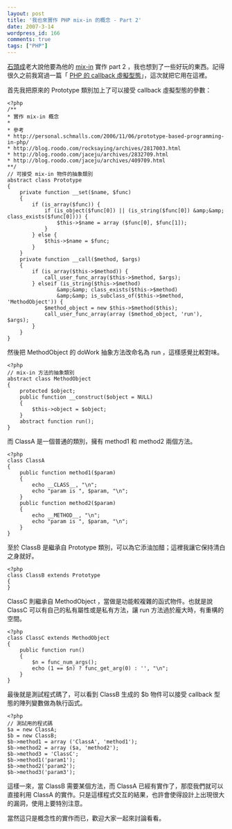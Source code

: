 ```yaml
---
layout: post
title: '我也來實作 PHP mix-in 的概念 - Part 2'
date: 2007-3-14
wordpress_id: 166
comments: true
tags: ["PHP"]
---
```


[石頭成](http://blog.roodo.com/rocksaying)老大說他要為他的 [mix-in](http://blog.roodo.com/rocksaying/archives/2817003.html) 實作 part 2 ，我也想到了一些好玩的東西。記得很久之前我寫過一篇「 [PHP 的 callback 虛擬型態](http://www.jaceju.net/blog/archives/32)」，這次就把它用在這裡。

<!--more-->

首先我把原來的 Prototype 類別加上了可以接受 callback 虛擬型態的參數：

```
<?php
/**
* 實作 mix-in 概念
*
* 參考
* http://personal.schmalls.com/2006/11/06/prototype-based-programming-in-php/
* http://blog.roodo.com/rocksaying/archives/2817003.html
* http://blog.roodo.com/jaceju/archives/2832709.html
* http://blog.roodo.com/jaceju/archives/409709.html
**/
// 可接受 mix-in 物件的抽象類別
abstract class Prototype
{
    private function __set($name, $func)
    {
        if (is_array($func)) {
            if (is_object($func[0]) || (is_string($func[0]) &amp;&amp; class_exists($func[0]))) {
                $this->$name = array ($func[0], $func[1]);
            }
        } else {
            $this->$name = $func;
        }
    }
    private function __call($method, $args)
    {
        if (is_array($this->$method)) {
            call_user_func_array($this->$method, $args);
        } elseif (is_string($this->$method)
                &amp;&amp; class_exists($this->$method)
                &amp;&amp; is_subclass_of($this->$method, 'MethodObject')) {
            $method_object = new $this->$method($this);
            call_user_func_array(array ($method_object, 'run'), $args);
        }
    }
}

```

然後把 MethodObject 的 doWork 抽象方法改命名為 run ，這樣感覺比較對味。

```
<?php
// mix-in 方法的抽象類別
abstract class MethodObject
{
    protected $object;
    public function __construct($object = NULL)
    {
        $this->object = $object;
    }
    abstract function run();
}

```

而 ClassA 是一個普通的類別，擁有 method1 和 method2 兩個方法。

```
<?php
class ClassA
{
    public function method1($param)
    {
        echo __CLASS__, "\n";
        echo "param is ", $param, "\n";
    }
    public function method2($param)
    {
        echo __METHOD__, "\n";
        echo "param is ", $param, "\n";
    }
}

```

至於 ClassB 是繼承自 Prototype 類別，可以為它添油加醋；這裡我讓它保持清白之身就好。

```
<?php
class ClassB extends Prototype
{
}

```

ClassC 則繼承自 MethodObject ，當做是功能較複雜的函式物件。也就是說 ClassC 可以有自己的私有屬性或是私有方法，讓 run 方法過於龐大時，有重構的空間。

```
<?php
class ClassC extends MethodObject
{
    public function run()
    {
        $n = func_num_args();
        echo (1 == $n) ? func_get_arg(0) : '', "\n";
    }
}

```

最後就是測試程式碼了，可以看到 ClassB 生成的 $b 物件可以接受 callback 型態的陣列變數做為執行函式。

```
<?php
// 測試用的程式碼
$a = new ClassA;
$b = new ClassB;
$b->method1 = array ('ClassA', 'method1');
$b->method2 = array ($a, 'method2');
$b->method3 = 'ClassC';
$b->method1('param1');
$b->method2('param2');
$b->method3('param3');

```

這樣一來，當 ClassB 需要某個方法，而 ClassA 已經有實作了，那麼我們就可以直接利用 ClassA 的實作。只是這樣程式交互的結果，也許會使得設計上出現很大的漏洞，使用上要特別注意。

當然這只是概念性的實作而已，歡迎大家一起來討論看看。
